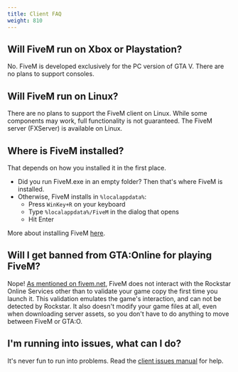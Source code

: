 ```yaml
---
title: Client FAQ
weight: 810
---
```


Will FiveM run on Xbox or Playstation?
-------------------------------------

No. FiveM is developed exclusively for the PC version of GTA V. There are no plans to support consoles.

Will FiveM run on Linux?
------------------------

There are no plans to support the FiveM client on Linux. While some components may work, full functionality is not guaranteed. The FiveM server (FXServer) is available on Linux.


Where is FiveM installed?
-------------------------

That depends on how you installed it in the first place.

- Did you run FiveM.exe in an empty folder? Then that's where FiveM is installed.
- Otherwise, FiveM installs in `%localappdata%`:
    - Press `WinKey+R` on your keyboard
    - Type `%localappdata%/FiveM` in the dialog that opens
    - Hit Enter

More about installing FiveM [here][installing-fivem].

Will I get banned from GTA:Online for playing FiveM?
---------------------------------------

Nope! [As mentioned on fivem.net](https://fivem.net/#no-bans), FiveM does not interact with the Rockstar Online Services other than to validate your game copy the first time you launch it. This validation emulates the game's interaction, and can not be detected by Rockstar. It also doesn't modify your game files at all, even when downloading server assets, so you don't have to do anything to move between FiveM or GTA:O.

I'm running into issues, what can I do?
---------------------------------------

It's never fun to run into problems. Read the [client issues manual][client-issues] for help.

[installing-fivem]: /docs/client-manual/installing-fivem
[client-issues]: /docs/support/client-issues
